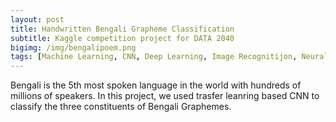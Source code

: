 ```yaml
---
layout: post
title: Handwritten Bengali Grapheme Classification
subtitle: Kaggle competition project for DATA 2040
bigimg: /img/bengalipoem.png
tags: [Machine Learning, CNN, Deep Learning, Image Recognitijon, Neural Network]
---
```


Bengali is the 5th most spoken language in the world with hundreds of millions of speakers. In this project, we used trasfer leanring based CNN to classify the three constituents of Bengali Graphemes. 

